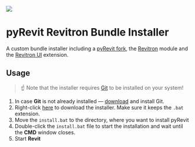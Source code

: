 ![](https://raw.githubusercontent.com/revitron/revitron/master/svg/revitron-readme.svg)

# pyRevit Revitron Bundle Installer

A custom bundle installer including a [pyRevit fork](https://github.com/revitron/pyRevit), the [Revitron](https://github.com/revitron/revitron) module and the [Revitron UI](https://github.com/revitron/revitron-ui) extension.

## Usage

> :point_up: Note that the installer requires [Git](https://git-scm.com/) to be installed on your system!

1. In case **Git** is not already installed &mdash; [download](https://git-scm.com/download/win) and install Git.
2. Right-click [here](https://raw.githubusercontent.com/revitron/installer/master/install.bat) to download the installer. 
   Make sure it keeps the `.bat` extension.
3. Move the `install.bat` to the directory, where you want to install pyRevit
4. Double-click the `install.bat` file to start the installation and wait until the **CMD** window closes.
5. Start **Revit**